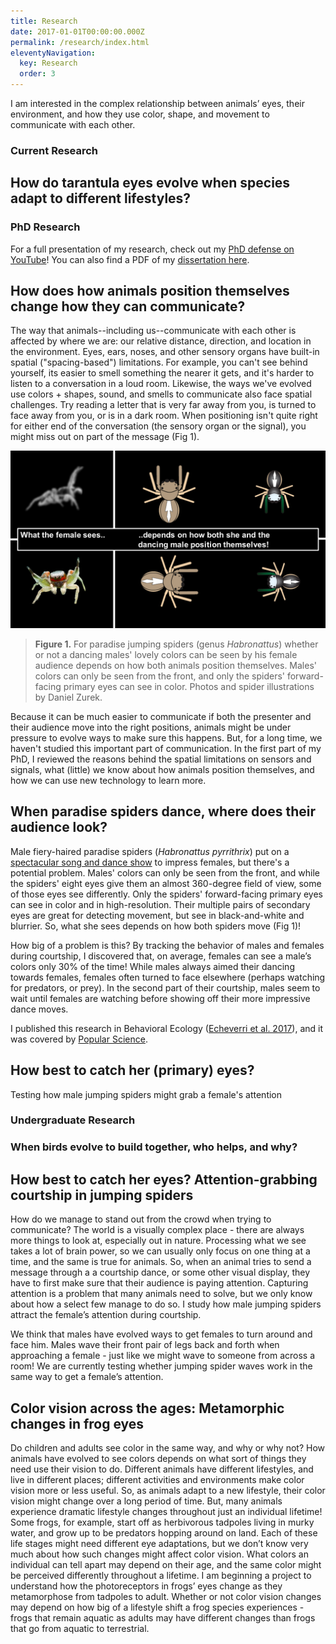 ```yaml
---
title: Research
date: 2017-01-01T00:00:00.000Z
permalink: /research/index.html
eleventyNavigation:
  key: Research
  order: 3
---
```

I am interested in the complex relationship between animals’ eyes, their environment, and how they use color, shape, and movement to communicate with each other.

### Current Research

## How do tarantula eyes evolve when species adapt to different lifestyles?



### PhD Research

For a full presentation of my research, check out my [PhD defense on YouTube](https://www.youtube.com/watch?v=qQAAh4lfF78&t=416s)! You can also find a PDF of my [dissertation here](http://d-scholarship.pitt.edu/37706/).

## How does how animals position themselves change how they can communicate?

The way that animals--including us--communicate with each other is affected by where we are: our relative distance, direction, and location in the environment. Eyes, ears, noses, and other sensory organs have built-in spatial ("spacing-based") limitations. For example, you can't see behind yourself, its easier to smell something the nearer it gets, and it's harder to listen to a conversation in a loud room. Likewise, the ways we've evolved use colors + shapes, sound, and smells to communicate also face spatial challenges. Try reading a letter that is very far away from you, is turned to face away from you, or is in a dark room. When positioning isn't quite right for either end of the conversation (the sensory organ or the signal), you might miss out on part of the message (Fig 1). 

![](/static/img/hapy-alignment_text.png "Fig 1. Color communication in Habronattus requires signal alignment")

> **Figure 1.** For paradise jumping spiders (genus *Habronattus*) whether or not a dancing males' lovely colors can be seen by his female audience depends on how both animals position themselves. Males' colors can only be seen from the front, and only the spiders' forward-facing primary eyes can see in color. Photos and spider illustrations by Daniel Zurek.

Because it can be much easier to communicate if both the presenter and their audience move into the right positions, animals might be under pressure to evolve ways to make sure this happens. But, for a long time, we haven't studied this important part of communication. In the first part of my PhD, I reviewed the reasons behind the spatial limitations on sensors and signals, what (little) we know about how animals position themselves, and how we can use new technology to learn more.

## When paradise spiders dance, where does their audience look?

Male fiery-haired paradise spiders (*Habronattus pyrrithrix*) put on a [spectacular song and dance show](https://www.youtube.com/watch?v=YEQ3KM4tKLc) to impress females, but there's a potential problem. Males' colors can only be seen from the front, and while the spiders' eight eyes give them an almost 360-degree field of view, some of those eyes see differently. Only the spiders' forward-facing primary eyes can see in color and in high-resolution. Their multiple pairs of secondary eyes are great for detecting movement, but see in black-and-white and blurrier. So, what she sees depends on how both spiders move (Fig 1)!

How big of a problem is this? By tracking the behavior of males and females during courtship, I discovered that, on average, females can see a male’s colors only 30% of the time! While males always aimed their dancing towards females, females often turned to face elsewhere (perhaps watching for predators, or prey). In the second part of their courtship, males seem to wait until females are watching before showing off their more impressive dance moves.

I published this research in Behavioral Ecology ([Echeverri et al. 2017](https://academic.oup.com/beheco/article/28/6/1445/4091426)), and it was covered by [Popular Science](https://www.popsci.com/jumping-spiders-dance-moves).

## How best to catch her (primary) eyes?

Testing how male jumping spiders might grab a female's attention 

### Undergraduate Research

### When birds evolve to build together, who helps, and why?

## How best to catch her eyes? Attention-grabbing courtship in jumping spiders

How do we manage to stand out from the crowd when trying to communicate? The world is a visually complex place - there are always more things to look at, especially out in nature. Processing what we see takes a lot of brain power, so we can usually only focus on one thing at a time, and the same is true for animals. So, when an animal tries to send a message through a a courtship dance, or some other visual display, they have to first make sure that their audience is paying attention. Capturing attention is a problem that many animals need to solve, but we only know about how a select few manage to do so. I study how male jumping spiders attract the female’s attention during courtship.

We think that males have evolved ways to get females to turn around and face him. Males wave their front pair of legs back and forth when approaching a female - just like we might wave to someone from across a room! We are currently testing whether jumping spider waves work in the same way to get a female’s attention.

## Color vision across the ages: Metamorphic changes in frog eyes

Do children and adults see color in the same way, and why or why not? How animals have evolved to see colors depends on what sort of things they need use their vision to do. Different animals have different lifestyles, and live in different places; different activities and environments make color vision more or less useful. So, as animals adapt to a new lifestyle, their color vision might change over a long period of time. But, many animals experience dramatic lifestyle changes throughout just an individual lifetime! Some frogs, for example, start off as herbivorous tadpoles living in murky water, and grow up to be predators hopping around on land. Each of these life stages might need different eye adaptations, but we don’t know very much about how such changes might affect color vision. What colors an individual can tell apart may depend on their age, and the same color might be perceived differently throughout a lifetime. I am beginning a project to understand how the photoreceptors in frogs’ eyes change as they metamorphose from tadpoles to adult. Whether or not color vision changes may depend on how big of a lifestyle shift a frog species experiences - frogs that remain aquatic as adults may have different changes than frogs that go from aquatic to terrestrial.
